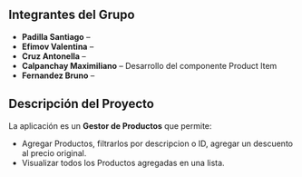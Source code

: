 ## Integrantes del Grupo

- **Padilla Santiago** – 
- **Efimov Valentina** – 
- **Cruz Antonella** – 
- **Calpanchay Maximiliano** – Desarrollo del componente Product Item
- **Fernandez Bruno** – 

## Descripción del Proyecto

La aplicación es un **Gestor de Productos** que permite:

- Agregar Productos, filtrarlos por descripcion o ID, agregar un descuento al precio original.
- Visualizar todos los Productos agregadas en una lista.
